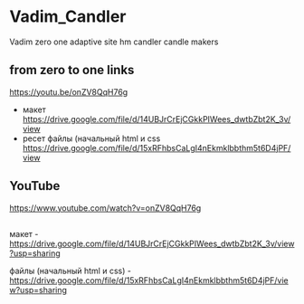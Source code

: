 # Vadim_Candler
Vadim zero one adaptive site hm candler candle makers

## from zero to one links
https://youtu.be/onZV8QqH76g

- макет https://drive.google.com/file/d/14UBJrCrEjCGkkPIWees_dwtbZbt2K_3v/view
- ресет файлы (начальный html и css https://drive.google.com/file/d/15xRFhbsCaLgI4nEkmklbbthm5t6D4jPF/view


## YouTube
https://www.youtube.com/watch?v=onZV8QqH76g

## 
макет - https://drive.google.com/file/d/14UBJrCrEjCGkkPIWees_dwtbZbt2K_3v/view?usp=sharing

файлы (начальный html и css) - https://drive.google.com/file/d/15xRFhbsCaLgI4nEkmklbbthm5t6D4jPF/view?usp=sharing

